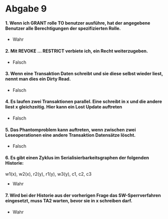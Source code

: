 # Abgabe 9

#### 1. Wenn ich GRANT rolle TO benutzer ausführe, hat der angegebene Benutzer alle Berechtigungen der spezifizierten Rolle.

- Wahr

#### 2. Mit REVOKE ... RESTRICT verbiete ich, ein Recht weiterzugeben.

- Falsch

#### 3. Wenn eine Transaktion Daten schreibt und sie diese selbst wieder liest, nennt man dies ein Dirty Read.

- Falsch

#### 4. Es laufen zwei Transaktionen parallel. Eine schreibt in x und die andere liest x gleichzeitig. Hier kann ein Lost Update auftreten

- Falsch

#### 5. Das Phantomproblem kann auftreten, wenn zwischen zwei Leseoperationen eine andere Transaktion Datensätze löscht.

- Falsch

#### 6. Es gibt einen Zyklus im Serialisierbarkeitsgraphen der folgenden Historie:

w1(x), w2(x), r2(y), r1(y), w3(y), c1, c2, c3

- Wahr

#### 7. Wird bei der Historie aus der vorherigen Frage das SW-Sperrverfahren eingesetzt, muss TA2 warten, bevor sie in x schreiben darf.

- Wahr